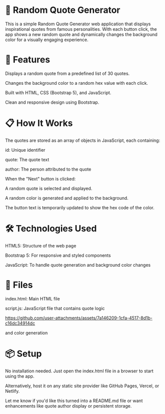 # 🌟 Random Quote Generator
This is a simple Random Quote Generator web application that displays inspirational quotes from famous personalities. With each button click, the app shows a new random quote and dynamically changes the background color for a visually engaging experience.

# 🚀 Features
Displays a random quote from a predefined list of 30 quotes.

Changes the background color to a random hex value with each click.

Built with HTML, CSS (Bootstrap 5), and JavaScript.

Clean and responsive design using Bootstrap.

# 📋 How It Works
The quotes are stored as an array of objects in JavaScript, each containing:

id: Unique identifier

quote: The quote text

author: The person attributed to the quote

When the "Next" button is clicked:

A random quote is selected and displayed.

A random color is generated and applied to the background.

The button text is temporarily updated to show the hex code of the color.

# 🛠️ Technologies Used
HTML5: Structure of the web page

Bootstrap 5: For responsive and styled components

JavaScript: To handle quote generation and background color changes

# 📂 Files
index.html: Main HTML file

script.js: JavaScript file that contains quote logic

https://github.com/user-attachments/assets/7a146209-1cfa-4517-8d1b-c16dc34914dc

 and color generation

# 📦 Setup
No installation needed. Just open the index.html file in a browser to start using the app.

Alternatively, host it on any static site provider like GitHub Pages, Vercel, or Netlify.

Let me know if you'd like this turned into a README.md file or want enhancements like quote author display or persistent storage.
